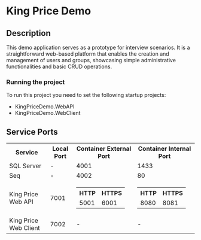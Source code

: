 <h1>King Price Demo</h1>

<h2>Description</h2>
<p> This demo application serves as a prototype for interview scenarios. 
It is a straightforward web-based platform that enables the creation and management of users and groups, 
showcasing simple administrative functionalities and basic CRUD operations. </p>

<h3>Running the project</h3>
To run this project you need to set the following startup projects:
<ul>
	<li>KingPriceDemo.WebAPI</li>
	<li>KingPriceDemo.WebClient</li>
</ul>

<h2>Service Ports</h2>
<table>
	<tr>
		<th>Service</th>
		<th>Local Port</th>
		<th>Container External Port</th>
		<th>Container Internal Port</th>
	</tr>
	<tr>
		<td>SQL Server</td>
		<td>-</td>
		<td>4001</td>
		<td>1433</td>
	</tr>
	<tr>
		<td>Seq</td>
		<td>-</td>
		<td>4002</td>
		<td>80</td>
	</tr>
	<tr>
		<td>King Price Web API</td>
		<td>7001</td>
		<td>
			<table>
				<tr>
					<th>HTTP</th>
					<th>HTTPS</th>
				</tr>
				<tr>
					<td>5001</td>
					<td>6001</td>
				</tr>
			</table>
		</td>
		<td>
			<table>
				<tr>
					<th>HTTP</th>
					<th>HTTPS</th>
				</tr>
				<tr>
					<td>8080</td>
					<td>8081</td>
				</tr>
			</table>
		</td>
	</tr>
	<tr>
		<td>King Price Web Client</td>
		<td>7002</td>
		<td>
			-
		</td>
		<td>
			-
		</td>
	</tr>
</table>